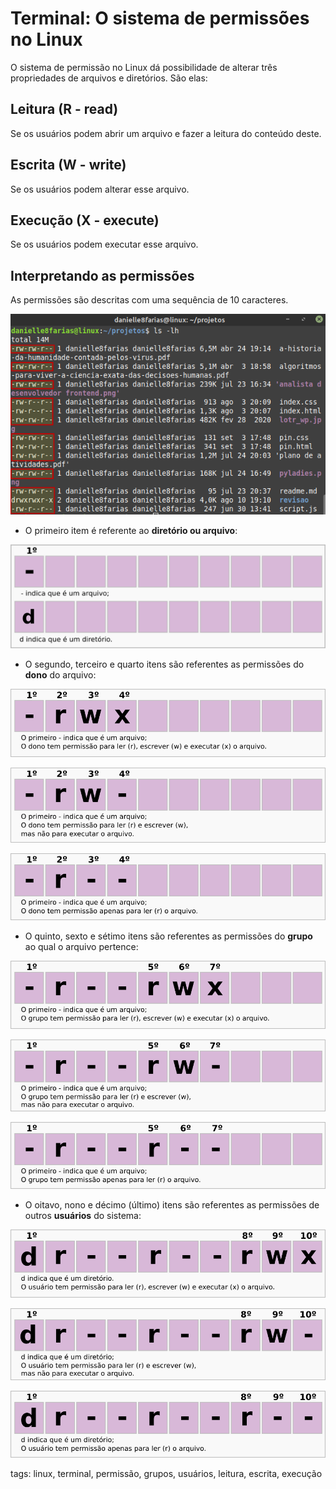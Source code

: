 # Terminal: O sistema de permissões no Linux


O sistema de permissão no Linux dá possibilidade de alterar três propriedades de arquivos e diretórios. São elas:

## Leitura (R - read)

Se os usuários podem abrir um arquivo e fazer a leitura do conteúdo deste.

## Escrita (W - write)

Se os usuários podem alterar esse arquivo.

## Execução (X - execute)

Se os usuários podem executar esse arquivo.

## Interpretando as permissões

As permissões são descritas com uma sequência de 10 caracteres.

![usando comando ls -lh](img/p0031-0.png)

- O primeiro item é referente ao **diretório ou arquivo**:

![item 1](img/p0031-1.png)

- O segundo, terceiro e quarto itens são referentes as permissões do **dono** do arquivo:

![todas a permissões para o dono](img/p0031-2.png)

![dono pode ler e modificar](img/p0031-3.png)

![dono só pode ler](img/p0031-4.png)

- O quinto, sexto e sétimo itens são referentes as permissões do **grupo** ao qual o arquivo pertence:

![todas as permissões para o grupo](img/p0031-5.png)

![grupo pode ler e modificar](img/p0031-6.png)

![grupo só pode ler](img/p0031-7.png)

- O oitavo, nono e décimo (último) itens são referentes as permissões de outros **usuários** do sistema:

![todas as permissões para o usuário](img/p0031-8.png)

![usuários pode ler e modificar](img/p0031-9.png)

![usuário só pode ler](img/p0031-10.png)

tags: linux, terminal, permissão, grupos, usuários, leitura, escrita, execução
